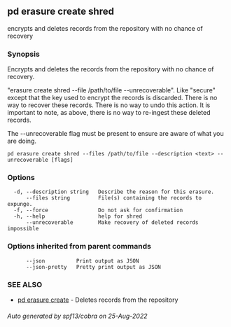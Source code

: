 ## pd erasure create shred

encrypts and deletes records from the repository with no chance of recovery

### Synopsis

Encrypts and deletes the records from the repository with no chance of recovery.

"erasure create shred --file /path/to/file --unrecoverable". Like "secure"
except that the key used to encrypt the records is discarded. There is no way
to recover these records. There is no way to undo this action. It is important
to note, as above, there is no way to re-ingest these deleted records.

The --unrecoverable flag must be present to ensure are aware of what you are
doing.


```
pd erasure create shred --files /path/to/file --description <text> --unrecoverable [flags]
```

### Options

```
  -d, --description string   Describe the reason for this erasure.
      --files string         File(s) containing the records to expunge.
  -f, --force                Do not ask for confirmation
  -h, --help                 help for shred
      --unrecoverable        Make recovery of deleted records impossible
```

### Options inherited from parent commands

```
      --json          Print output as JSON
      --json-pretty   Pretty print output as JSON
```

### SEE ALSO

* [pd erasure create](/docs/commands/pd_erasure_create.html)	 - Deletes records from the repository

###### Auto generated by spf13/cobra on 25-Aug-2022
